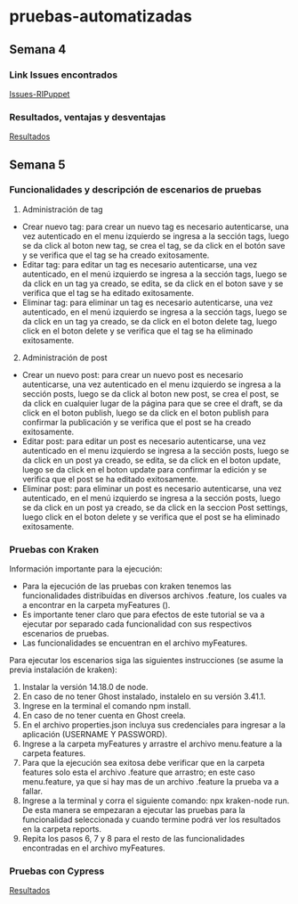 # pruebas-automatizadas
## Semana 4
### Link Issues encontrados
[Issues-RIPuppet](https://github.com/smguevaram/pruebas-automatizadas/issues/1)

### Resultados, ventajas y desventajas

[Resultados](https://github.com/smguevaram/pruebas-automatizadas/wiki/Pruebas-automatizadas-RIPuppet-y-monkey-cypress)

## Semana 5
### Funcionalidades y descripción de escenarios de pruebas
 1. Administración de tag
  - Crear nuevo tag: para crear un nuevo tag es necesario autenticarse, una vez autenticado en el menu izquierdo se ingresa a la sección tags, luego se da click al boton new tag, se crea el tag, se da click en el botón save y se verifica que el tag se ha creado exitosamente.
  - Editar tag: para editar un tag es necesario autenticarse, una vez autenticado, en el menú izquierdo se ingresa a la sección tags, luego se da click en un tag ya creado, se edita, se da click en el boton save y se verifica que el tag se ha editado exitosamente.
  - Eliminar tag: para eliminar un tag es necesario autenticarse, una vez autenticado, en el menú izquierdo se ingresa a la sección tags, luego se da click en un tag ya creado, se da click en el boton delete tag, luego click en el boton delete y se verifica que el tag se ha eliminado exitosamente.

2. Administración de post
- Crear un nuevo post: para crear un nuevo post es necesario autenticarse, una vez autenticado en el menu izquierdo se ingresa a la sección posts, luego se da click al boton new post, se crea el post, se da click en cualquier lugar de la página para que se cree el draft, se da click en el boton publish, luego se da click en el boton publish para confirmar la publicación y se verifica que el post se ha creado exitosamente.
- Editar post: para editar un post es necesario autenticarse, una vez autenticado en el menu izquierdo se ingresa a la sección posts, luego se da click en un post ya creado, se edita, se da click en el boton update, luego se da click en el boton update para confirmar la edición y se verifica que el post se ha editado exitosamente.
- Eliminar post: para eliminar un post es necesario autenticarse, una vez autenticado, en el menú izquierdo se ingresa a la sección posts, luego se da click en un post ya creado, se da click en la seccion Post settings, luego click en el boton delete y se verifica que el post se ha eliminado exitosamente.


### Pruebas con Kraken
Información importante para la ejecución:
 -  Para la ejecución de las pruebas con kraken tenemos las funcionalidades distribuidas en diversos archivos .feature, los cuales va a encontrar en la carpeta myFeatures ().
 -  Es importante tener claro que para efectos de este tutorial se va a ejecutar por separado cada funcionalidad con sus respectivos escenarios de pruebas. 
 -  Las funcionalidades se encuentran en el archivo myFeatures.

Para ejecutar los escenarios siga las siguientes instrucciones (se asume la previa instalación de kraken):
 1. Instalar la versión 14.18.0 de node.
 2. En caso de no tener Ghost instalado, instalelo en su versión 3.41.1.
 3. Ingrese en la terminal el comando npm install.
 4. En caso de no tener cuenta en Ghost creela.
 5. En el archivo properties.json incluya sus credenciales para ingresar a la aplicación (USERNAME Y PASSWORD).
 6. Ingrese a la carpeta myFeatures y arrastre el archivo menu.feature a la carpeta features.
 7. Para que la ejecución sea exitosa debe verificar que en la carpeta features solo esta el archivo .feature que arrastro; en este caso menu.feature, ya que si hay mas de un archivo .feature la prueba va a fallar.
 8. Ingrese a la terminal y corra el siguiente comando: npx kraken-node run. De esta manera se empezaran a ejecutar las pruebas para la funcionalidad seleccionada y cuando termine podrá ver los resultados en la carpeta reports.
 9. Repita los pasos 6, 7 y 8 para el resto de las funcionalidades encontradas en el archivo myFeatures.

### Pruebas con Cypress
[Resultados](https://github.com/smguevaram/pruebas-automatizadas/wiki/Pruebas-automatizadas-RIPuppet-y-monkey-cypress)




